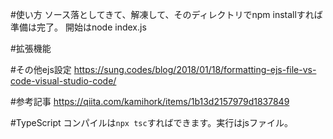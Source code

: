 #使い方
ソース落としてきて、解凍して、そのディレクトリでnpm installすれば準備は完了。
開始はnode index.js

#拡張機能

#その他ejs設定
https://sung.codes/blog/2018/01/18/formatting-ejs-file-vs-code-visual-studio-code/

#参考記事
https://qiita.com/kamihork/items/1b13d2157979d1837849

#TypeScript
コンパイルは`npx tsc`すればできます。実行はjsファイル。